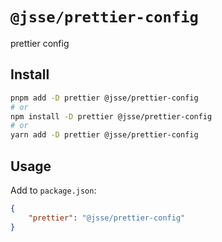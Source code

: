 # `@jsse/prettier-config`

prettier config

## Install

```bash
pnpm add -D prettier @jsse/prettier-config
# or
npm install -D prettier @jsse/prettier-config
# or
yarn add -D prettier @jsse/prettier-config
```

## Usage

Add to `package.json`:

```json
{
    "prettier": "@jsse/prettier-config"
}
```
